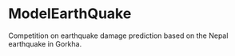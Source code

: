 # ModelEarthQuake
Competition on earthquake damage prediction based on the Nepal earthquake  in Gorkha. 
